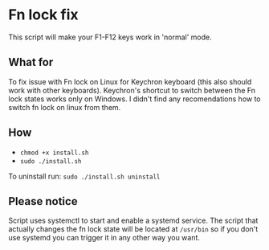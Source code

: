 # Fn lock fix

This script will make your F1-F12 keys work in 'normal' mode.

## What for

To fix issue with Fn lock on Linux for Keychron keyboard (this also should work with other keyboards). Keychron's shortcut to switch between the Fn lock states works only on Windows. I didn't find any recomendations how to switch fn lock on linux from them.

## How

- `chmod +x install.sh`
- `sudo ./install.sh`

To uninstall run: `sudo ./install.sh uninstall`

## Please notice

Script uses systemctl to start and enable a systemd service.
The script that actually changes the fn lock state will be located at `/usr/bin` so if you don't use systemd you can trigger it in any other way you want.
